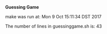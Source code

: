 **Guessing Game**

make was run at: Mon  9 Oct 15:11:34 DST 2017

The number of lines in guessinggame.sh is: 43
